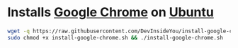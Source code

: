 # Installs [Google Chrome](https://www.google.com/chrome/) on [Ubuntu](https://www.ubuntu.com/)

```bash
wget -q https://raw.githubusercontent.com/DevInsideYou/install-google-chrome/master/install-google-chrome.sh
sudo chmod +x install-google-chrome.sh && ./install-google-chrome.sh
```

